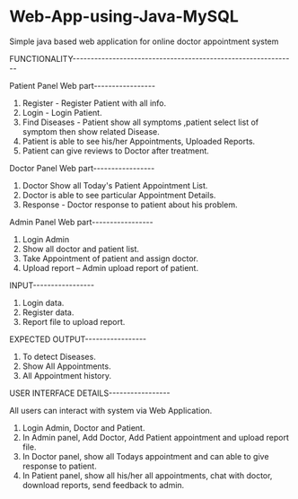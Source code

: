 # Web-App-using-Java-MySQL
Simple java based web application for online doctor appointment system


FUNCTIONALITY--------------------------------------------------------------
 
Patient Panel Web part-----------------
1. Register - Register Patient with all info.
2. Login - Login Patient.
3. Find Diseases - Patient show all symptoms ,patient select list of symptom 
   then show related Disease.
4. Patient is able to see his/her Appointments, Uploaded Reports.
5. Patient can give reviews to Doctor after treatment.

Doctor Panel Web part-----------------
1. Doctor Show all Today's Patient Appointment List.
2. Doctor is able to see particular Appointment Details.
3. Response - Doctor response to patient about his problem.

Admin Panel Web part-----------------
1. Login Admin
2. Show all doctor and patient list.
3. Take Appointment of patient and assign doctor.
4. Upload report – Admin upload report of patient.		 

INPUT-----------------
1. Login data.
2. Register data.
3. Report file to upload report.

EXPECTED OUTPUT-----------------
1. To detect  Diseases.
2. Show All Appointments.
3. All Appointment history.

USER INTERFACE DETAILS-----------------

All users can interact with system via Web Application. 

 1. Login Admin, Doctor and Patient.
 2. In Admin panel, Add Doctor, Add Patient appointment and upload report file.
 3. In Doctor panel, show all Todays appointment and can able to give response 
    to patient.
 4. In Patient panel, show all his/her all appointments, chat with doctor, download 
    reports, send feedback to admin. 
                                                                       
